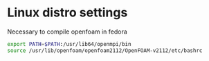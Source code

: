 # Linux distro settings

Necessary to compile openfoam in fedora

```sh
export PATH=$PATH:/usr/lib64/openmpi/bin
source /usr/lib/openfoam/openfoam2112/OpenFOAM-v2112/etc/bashrc
```